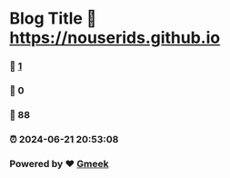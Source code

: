 # Blog Title :link: https://nouserids.github.io 
### :page_facing_up: [1](https://nouserids.github.io/tag.html) 
### :speech_balloon: 0 
### :hibiscus: 88 
### :alarm_clock: 2024-06-21 20:53:08 
### Powered by :heart: [Gmeek](https://github.com/Meekdai/Gmeek)
